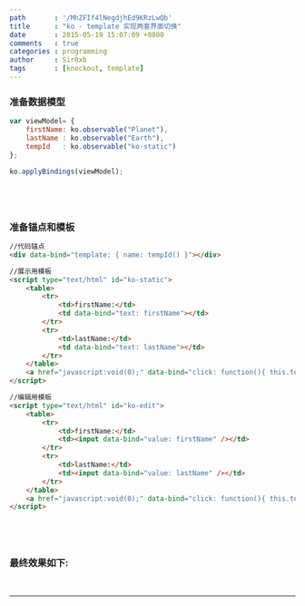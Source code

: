 ```yaml
---
path       : '/MhZFIf4lNegdjhEd9KRzLwQb'
title      : "ko - template 实现两套界面切换"
date       : 2015-05-19 15:07:09 +0800
comments   : true
categories : programming
author     : Sir0xb
tags       : [knockout, template]
---
```


### 准备数据模型

``` javascript
var viewModel= {
    firstName: ko.observable("Planet"),
    lastName : ko.observable("Earth"),
    tempId   : ko.observable("ko-static")
};

ko.applyBindings(viewModel);
```

<!--more-->

## &nbsp;

### 准备锚点和模板

``` html
//代码锚点
<div data-bind="template: { name: tempId() }"></div>

//展示用模板
<script type="text/html" id="ko-static">
    <table>
        <tr>
            <td>firstName:</td>
            <td data-bind="text: firstName"></td>
        </tr>
        <tr>
            <td>lastName:</td>
            <td data-bind="text: lastName"></td>
        </tr>
    </table>
    <a href="javascript:void(0);" data-bind="click: function(){ this.tempId('ko-edit'); }">Edit</a>
</script>

//编辑用模板
<script type="text/html" id="ko-edit">
    <table>
        <tr>
            <td>firstName:</td>
            <td><input data-bind="value: firstName" /></td>
        </tr>
        <tr>
            <td>lastName:</td>
            <td><input data-bind="value: lastName" /></td>
        </tr>
    </table>
    <a href="javascript:void(0);" data-bind="click: function(){ this.tempId('ko-static'); }">Done</a>
</script>
```

## &nbsp;

### 最终效果如下:

<div data-bind="template: { name: tempId() }"></div>

<script type="text/html" id="ko-static">
    <table class="my_table">
        <tr>
            <td>firstName:</td>
            <td data-bind="text: firstName"></td>
        </tr>
        <tr>
            <td>lastName:</td>
            <td data-bind="text: lastName"></td>
        </tr>
    </table>
    <div class="article-categories">
      <a class="article-category-link" href="javascript:void(0);" data-bind="click: function(){ this.tempId('ko-edit'); }">Edit</a>
    </div>
</script>

<script type="text/html" id="ko-edit">
    <table class="my_table">
        <tr>
            <td>firstName:</td>
            <td><input data-bind="value: firstName" /></td>
        </tr>
        <tr>
            <td>lastName:</td>
            <td><input data-bind="value: lastName" /></td>
        </tr>
    </table>
    <div class="article-categories">
        <a class="article-category-link" href="javascript:void(0);" data-bind="click: function(){ this.tempId('ko-static'); }">Done</a>
    </div>
</script>

<script data-inline-script="pass-it" src="https://cdn.bootcss.com/knockout/3.3.0/knockout-min.js">
    var viewModel= {
        firstName: ko.observable("Planet"),
        lastName : ko.observable("Earth"),
        tempId   : ko.observable("ko-static")
    };

    ko.applyBindings(viewModel);
</script>
<br>

***
